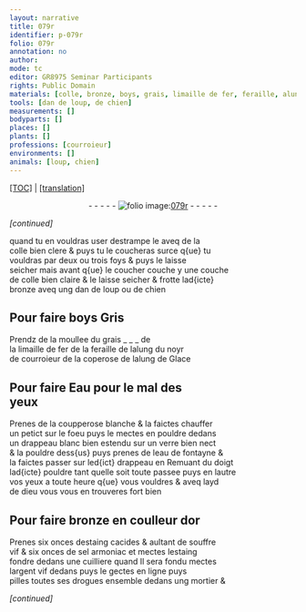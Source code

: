 ```yaml
---
layout: narrative
title: 079r
identifier: p-079r
folio: 079r
annotation: no
author:
mode: tc
editor: GR8975 Seminar Participants
rights: Public Domain
materials: [colle, bronze, boys, grais, limaille de fer, feraille, alung, coperose, alung de Glace, Eau, coupperose blanche, eau de fontayne, or, estaing, souffre vif, sel armoniac, argent vif]
tools: [dan de loup, de chien]
measurements: []
bodyparts: []
places: []
plants: []
professions: [courroieur]
environments: []
animals: [loup, chien]
---
```


<p><a href="{{ site.baseurl }}/diplomatic/" target="_blank">[TOC]</a> | <a href="{{ site.baseurl }}/texts/p-079r_tl/ target="_blank"">[translation]</a></p><div class="folio" align="center">- - - - - <a href="http://gallica.bnf.fr/ark:/12148/btv1b10500001g/f163.item" target="_blank"><img src="https://cu-mkp.github.io/2017-workshop-edition/assets/photo-icon.png" alt="folio image: " style="display:inline-block; margin-bottom:-3px;"/>079r</a> - - - - - </div>  
 
*[continued]*
  
quand tu en vouldras user destrampe le aveq de la<br/> <span class="m">colle</span> bien clere & puys tu le coucheras surce q{ue} tu<br/> vouldras par deux ou trois foys & puys le laisse<br/> seicher mais avant q{ue} le coucher couche y une couche<br/> de <span class="m">colle</span> bien claire & le laisse seicher & frotte lad{icte}<br/> <span class="m">bronze</span> aveq ung <span class="tl">dan de <span class="al">loup</span></span> ou <span class="tl">de <span class="al">chien</span></span> 
 
 
  

## Pour faire <span class="m">boys</span> Gris

 
 Prendz de la moullee du <span class="m">grais</span> _ _ _ de<br/> la <span class="m">limaille de fer</span> de la <span class="m">feraille</span> de l<span class="m">alung</span> du noyr<br/> de <span class="pro">courroieur</span> de la <span class="m">coperose</span> de l<span class="m">alung de Glace</span>
 
 
  

## Pour faire <span class="m">Eau</span> pour le mal des<br/> yeux

 
 Prenes de la <span class="m">coupperose blanche</span> & la faictes chauffer<br/> un petict sur le foeu puys le mectes en pouldre dedans<br/> un drappeau blanc bien estendu sur un verre bien nect<br/> & la pouldre dess{us} puys prenes de l<span class="m">eau de fontayne</span> &<br/> la faictes passer sur led{ict} drappeau en Remuant du doigt<br/> lad{icte} pouldre tant quelle soit toute passee puys en lautre<br/> vos yeux a toute heure q{ue} vous vouldres & aveq layd<br/> de dieu vous vous en trouveres fort bien
 
 
  

## Pour faire <span class="m">bronze</span> en coulleur d<span class="m">or</span>

 
 Prenes six onces d<span class="m">estaing</span> cacides & aultant de <span class="m">souffre<br/> vif</span> & six onces de <span class="m">sel armoniac</span> et mectes l<span class="m">estaing</span><br/> fondre dedans une cuilliere quand Il sera fondu mectes<br/> l<span class="m">argent vif</span> dedans puys le gectes en ligne puys<br/> pilles toutes ses drogues ensemble dedans ung mortier &
 
*[continued]*
 
